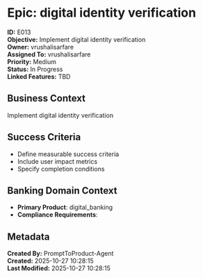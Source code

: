 # Epic: digital identity verification

**ID:** E013  
**Objective:** Implement digital identity verification  
**Owner:** vrushalisarfare  
**Assigned To:** vrushalisarfare  
**Priority:** Medium  
**Status:** In Progress  
**Linked Features:** TBD  

## Business Context
Implement digital identity verification

## Success Criteria
- Define measurable success criteria
- Include user impact metrics
- Specify completion conditions

## Banking Domain Context
- **Primary Product**: digital_banking
- **Compliance Requirements**: 

## Metadata
**Created By:** PromptToProduct-Agent  
**Created:** 2025-10-27 10:28:15  
**Last Modified:** 2025-10-27 10:28:15  

